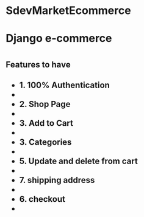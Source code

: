 # SdevMarketEcommerce
<h1>Django e-commerce<h1/>
<h2>Features to have<h2/>
        <ul>
                <li>1. 100% Authentication<li/>
                <li>2. Shop Page<li/>
                <li>3. Add to Cart<li/>
                <li>3. Categories<li/>
                <li>5. Update and delete from cart<li/>
                <li>7. shipping address <li/>
                <li>6. checkout<li/>
        <ul/>







